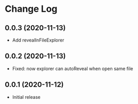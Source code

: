 # Change Log

## 0.0.3 (2020-11-13)

- Add revealInFileExplorer

## 0.0.2 (2020-11-13)

- Fixed: now explorer can autoReveal when open same file

## 0.0.1 (2020-11-12)

- Initial release
